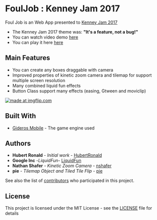 # FoulJob : Kenney Jam 2017
Foul Job is an Web App presented to [Kenney Jam 2017](https://itch.io/jam/kenney-jam-2017)
* The Kenney Jam 2017 theme was:
**"It's a feature, not a bug!"**
* You can watch video demo [here](https://www.youtube.com/watch?v=BE8lp3iFPX4)
* You can play it here [here](https://liasoft.itch.io/foul-job)

## Main Features
* You can create any boxes draggable with camera
* Improved properties of kinetic zoom camera and tilemap for support multiple screen resolution
* Many combined liquid fun effects
* Button Class support many effects (easing, Gtween and moviclip)
<p align="left">
<a href="https://imgflip.com/gif/1wc7k4"><img src="https://i.imgflip.com/1wc7k4.gif" title="made at imgflip.com"/></a>
</p>

## Built With

* [Gideros Mobile](http://giderosmobile.com//) - The game engine used

## Authors

* **Hubert Ronald** - *Initial work* - [HubertRonald](https://github.com/HubertRonald)
* **Google Inc** -*LiquidFun*- [LiquidFun](https://github.com/HubertRonald/liquidfun)
* **Nathan Shafer** - *Kinetic Zoom Camera* - [nshafer](https://github.com/nshafer/KineticZoomCamera)
* **pie** - *Tilemap Object and Tiled Tile Flip* - [pie](http://giderosmobile.com/forum/discussion/6948/tilemap-object-and-tiled-tile-flip)

See also the list of [contributors](https://github.com/HubertRonald/FoulJob/contributors) who participated in this project.

## License

This project is licensed under the MIT License - see the [LICENSE](LICENSE) file for details
